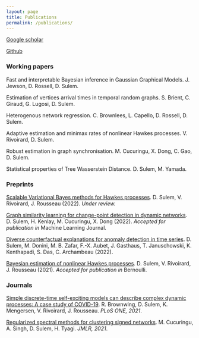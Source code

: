 ```yaml
---
layout: page
title: Publications
permalink: /publications/
---
```


[Google scholar](https://scholar.google.com/citations?user=FMBP1AsAAAAJ&hl=fr)

[Github](https://github.com/dsulem/)

### Working papers

Fast and interpretable Bayesian inference in Gaussian Graphical Models. J. Jewson, D. Rossell, D. Sulem.

Estimation of vertices arrival times in temporal random graphs. S. Brient, C. Giraud, G. Lugosi, D. Sulem. 

Heterogenous network regression. C. Brownlees, L. Capello, D. Rossell, D. Sulem.

Adaptive estimation and minimax rates of nonlinear Hawkes processes. V. Rivoirard, D. Sulem.

Robust estimation in graph synchronisation. M. Cucuringu, X. Dong, C. Gao, D. Sulem.

Statistical properties of Tree Wasserstein Distance. D. Sulem, M. Yamada.

### Preprints

[Scalable Variational Bayes methods for Hawkes processes](https://arxiv.org/abs/2212.00293). D. Sulem, V. Rivoirard, J. Rousseau (2022). *Under review.*

[Graph similarity learning for change-point detection in dynamic networks](https://arxiv.org/abs/2203.15470). D. Sulem, H. Kenlay, M. Cucuringu, X. Dong (2022). *Accepted for publication in* Machine Learning Journal.

[Diverse counterfactual explanations for anomaly detection in time series](https://arxiv.org/abs/2203.11103).  D. Sulem, M. Donini, M. B. Zafar, F.-X. Aubet, J. Gasthaus, T. Januschowski, K. Kenthapadi, S. Das, C. Archambeau (2022).

[Bayesian estimation of nonlinear Hawkes processes](https://arxiv.org/abs/2103.17164). D. Sulem, V. Rivoirard, J. Rousseau (2021). *Accepted for publication in* Bernoulli.

### Journals

[Simple discrete-time self-exciting models can describe complex dynamic processes: A case study of COVID-19](https://journals.plos.org/plosone/article?id=10.1371/journal.pone.0250015). R. Brownwing, D. Sulem, K. Mengersen, V. Rivoirard, J. Rousseau. *PLoS ONE, 2021*.

[Regularized spectral methods for clustering signed networks](https://www.jmlr.org/papers/v22/20-1289.html). M. Cucuringu, A. Singh, D. Sulem, H. Tyagi. *JMLR, 2021*.
